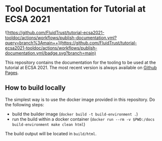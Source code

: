 # Tool Documentation for Tutorial at ECSA 2021

![https://github.com/FluidTrust/tutorial-ecsa2021-tooldoc/actions/workflows/publish-documentation.yml?query=branch%3Amain++](https://github.com/FluidTrust/tutorial-ecsa2021-tooldoc/actions/workflows/publish-documentation.yml/badge.svg?branch=main)

This repository contains the documentation for the tooling to be used at the tutorial at ECSA 2021. The most recent version is always available on [Github Pages](https://fluidtrust.github.io/tutorial-ecsa2021-tooldoc/).

## How to build locally
The simplest way is to use the docker image provided in this repository. Do the following steps:
* build the builder image (`docker build -t build-environment .`)
* run the build within a docker container (`docker run --rm -v $PWD:/docs build-environment make clean html`)

The build output will be located in `build/html`.
